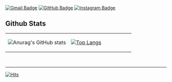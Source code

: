 [![Gmail Badge](https://img.shields.io/badge/Gmail-d14836?style=flat-square&logo=Gmail&logoColor=white&link=mailto:eodud4976@gmail.com)](mailto:eodud4976@gmail.com)
[![GitHub Badge](http://img.shields.io/badge/Github-black?style=flat-square&logo=github&link=https://github.com/daeyoung-k)](https://github.com/daeyoung-k)
[![Instagram Badge](http://img.shields.io/badge/Instagram-black?style=flat-square&logo=instagram&link=https://www.instagram.com/kkkwon_dae/)](https://www.instagram.com/kkkwon_dae/)

## Github Stats  
<table><tr><td valign="top" width="50%">

![Anurag's GitHub stats](https://github-readme-stats.vercel.app/api?username=anuraghazra&show_icons=true&theme=dracula)
</td><td valign="top" width="50%">

[![Top Langs](https://github-readme-stats.vercel.app/api/top-langs/?username=daeyoung-k&langs_count=10&layout=compact&theme=dark)](https://github.com/daeyoung-k)

</td></tr></table>  

<br/>  

----
[![Hits](https://hits.seeyoufarm.com/api/count/incr/badge.svg?url=https://github.com/daeyoung-k%2Fgjbae1212%2Fhit-counter)](https://github.com/daeyoung-k)
